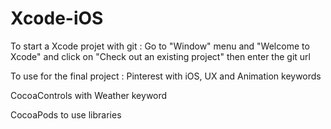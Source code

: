# Xcode-iOS

To start a Xcode projet with git : 
Go to "Window" menu and "Welcome to Xcode" and click on "Check out an existing project" then enter the git url

To use for the final project :
Pinterest with iOS, UX and Animation keywords

CocoaControls with Weather keyword

CocoaPods to use libraries
